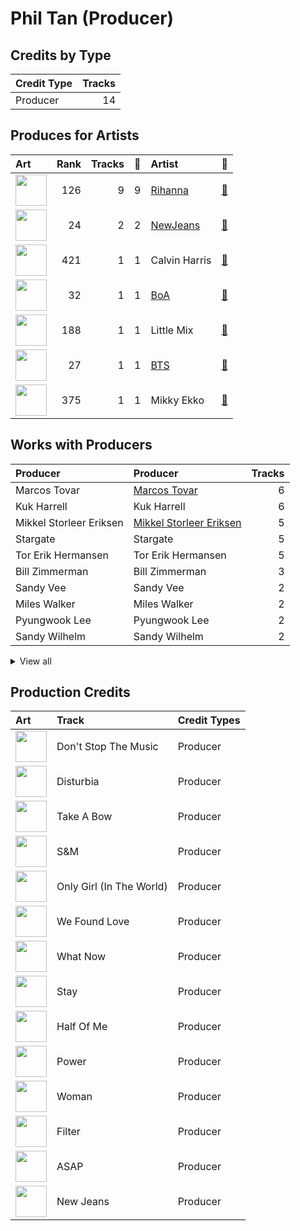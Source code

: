 # Phil Tan (Producer)

## Credits by Type

| Credit Type | Tracks |
|:---|---:|
| Producer | 14 |

## Produces for Artists

| Art | Rank | Tracks | 💚 | Artist | 🔗 |
|:---|---:|---:|---:|:---|:---|
| <img src="https://i.scdn.co/image/ab6761610000e5eb99e4fca7c0b7cb166d915789" alt="" width="50" /> | 126 | 9 | 9 | [Rihanna](../../artists/rihanna/overview.md) | [🔗](https://open.spotify.com/artist/5pKCCKE2ajJHZ9KAiaK11H) |
| <img src="https://i.scdn.co/image/ab6761610000e5eb80668ba2b15094d083780ea9" alt="" width="50" /> | 24 | 2 | 2 | [NewJeans](../../artists/newjeans/overview.md) | [🔗](https://open.spotify.com/artist/6HvZYsbFfjnjFrWF950C9d) |
| <img src="https://i.scdn.co/image/ab6761610000e5eb014a3c1730d960c66396ed63" alt="" width="50" /> | 421 | 1 | 1 | Calvin Harris | [🔗](https://open.spotify.com/artist/7CajNmpbOovFoOoasH2HaY) |
| <img src="https://i.scdn.co/image/ab6761610000e5eb1925e6520e474e569c971b36" alt="" width="50" /> | 32 | 1 | 1 | [BoA](../../artists/boa/overview.md) | [🔗](https://open.spotify.com/artist/4muJrGMndyYWqZtfk8OWy4) |
| <img src="https://i.scdn.co/image/ab6761610000e5eb08cd53940cbf5813ee5fe565" alt="" width="50" /> | 188 | 1 | 1 | Little Mix | [🔗](https://open.spotify.com/artist/3e7awlrlDSwF3iM0WBjGMp) |
| <img src="https://i.scdn.co/image/ab6761610000e5ebd642648235ebf3460d2d1f6a" alt="" width="50" /> | 27 | 1 | 1 | [BTS](../../artists/bts/overview.md) | [🔗](https://open.spotify.com/artist/3Nrfpe0tUJi4K4DXYWgMUX) |
| <img src="https://i.scdn.co/image/ab6761610000e5eb81d954dd35145481964ddd6c" alt="" width="50" /> | 375 | 1 | 1 | Mikky Ekko | [🔗](https://open.spotify.com/artist/1buzCmyYZE4kcdLRudsb8V) |

## Works with Producers

| Producer | Producer | Tracks |
|:---|:---|---:|
| Marcos Tovar | [Marcos Tovar](../marcos_tovar/overview.md) | 6 |
| Kuk Harrell | Kuk Harrell | 6 |
| Mikkel Storleer Eriksen | [Mikkel Storleer Eriksen](../mikkel_storleer_eriksen/overview.md) | 5 |
| Stargate | Stargate | 5 |
| Tor Erik Hermansen | Tor Erik Hermansen | 5 |
| Bill Zimmerman | Bill Zimmerman | 3 |
| Sandy Vee | Sandy Vee | 2 |
| Miles Walker | Miles Walker | 2 |
| Pyungwook Lee | Pyungwook Lee | 2 |
| Sandy Wilhelm | Sandy Wilhelm | 2 |


<details>
<summary>View all</summary>

| Producer | Producer | Tracks |
|:---|:---|---:|
| Bokyeong Wang | Bokyeong Wang | 2 |
| Fine Glindvad Jensen | Fine Glindvad Jensen | 2 |
| Erika de Casier | Erika de Casier | 2 |
| Josh Gudwin | [Josh Gudwin](../josh_gudwin/overview.md) | 2 |
| Daniela Rivera | Daniela Rivera | 2 |
| Gigi | Gigi | 2 |
| Ne-Yo | Ne-Yo | 1 |
| BoA | BoA | 1 |
| 강해린 | 강해린 (Kang, Hae-rin) | 1 |
| Andre Merritt | Andre Merritt | 1 |
| Ivy Adara | Ivy Adara | 1 |
| Veronika Bozeman | Veronika Bozeman | 1 |
| Chris Brown | Chris Brown | 1 |
| Shahid Khan | Shahid Khan | 1 |
| dae Jung | dae Jung | 1 |
| Al Hemberger | Al Hemberger | 1 |
| KAMILLE | KAMILLE | 1 |
| Mike Gaydusek | Mike Gaydusek | 1 |
| Frankie Storm | Frankie Storm | 1 |
| Calvin Harris | Calvin Harris | 1 |
| 250 | 250 | 1 |
| Hilda Stenmalm | Hilda Stenmalm | 1 |
| Justin Parker | Justin Parker | 1 |
| Danielle Marsh | Danielle Marsh | 1 |
| Robopop | Robopop | 1 |
| Crystal Nicole | Crystal Nicole | 1 |
| Parker Ighile | Parker Ighile | 1 |
| EL CAPITXN | EL CAPITXN | 1 |
| Elof Loelv | Elof Loelv | 1 |
| Michael Jackson | [Michael Jackson](../michael_jackson/overview.md) | 1 |
| Robert Allen | Robert Allen | 1 |
| Steve James | Steve James | 1 |
| FRNK | FRNK | 1 |
| 유영진 | [유영진 (Yoo, Young-jin)](../유영진_(yoo,_young-jin)/overview.md) | 1 |
| Nathan Cassells | Nathan Cassells | 1 |
| Ester Dean | Ester Dean | 1 |
| Marlin "Hookman" Bonds | Marlin "Hookman" Bonds | 1 |
| Jon Hume | Jon Hume | 1 |
| Lutra | Lutra | 1 |
| Matt Radosevich | Matt Radosevich | 1 |
| Naughty Boy | Naughty Boy | 1 |
| Maegan Cottone | Maegan Cottone | 1 |
| Frants | Frants | 1 |
| Tom Wiklund | Tom Wiklund | 1 |
| Frankie Scoca | Frankie Scoca | 1 |
| Fallin' Dild | Fallin' Dild | 1 |
| Catharina Stoltenberg | Catharina Stoltenberg | 1 |
| Livvi Franc | Livvi Franc | 1 |
| Brian Kennedy | Brian Kennedy | 1 |
| danke | [danke](../danke/overview.md) | 1 |
| Chris Bishop | Chris Bishop | 1 |
| Pdogg | [Pdogg](../pdogg/overview.md) | 1 |
| Josh Houghkirk | Josh Houghkirk | 1 |
| JHart | JHart | 1 |
| 방시혁 | [방시혁 (Bang, Si-Hyuk)](../방시혁_(bang,_si-hyuk)/overview.md) | 1 |
| Neon Boy | Neon Boy | 1 |
| Makeba | Makeba | 1 |
| ADORA | ADORA | 1 |
| Henriette Motzfeldt | Henriette Motzfeldt | 1 |
| Seu Ran Lee | Seu Ran Lee | 1 |
| 안복진 | 안복진 (Ahn, Bok-Jin) | 1 |
| Emeli Sandé | Emeli Sandé (Sandé, Emeli) | 1 |
| Andrew Vastola | Andrew Vastola | 1 |
| Mikky Ekko | Mikky Ekko | 1 |

</details>


## Production Credits

| Art | Track | Credit Types |
|:---|:---|:---|
| <img src="https://i.scdn.co/image/ab67616d0000b273f9f27162ab1ed45b8d7a7e98" alt="" width="50" /> | Don't Stop The Music | Producer |
| <img src="https://i.scdn.co/image/ab67616d0000b273f9f27162ab1ed45b8d7a7e98" alt="" width="50" /> | Disturbia | Producer |
| <img src="https://i.scdn.co/image/ab67616d0000b273f9f27162ab1ed45b8d7a7e98" alt="" width="50" /> | Take A Bow | Producer |
| <img src="https://i.scdn.co/image/ab67616d0000b273aa16162c83c19d587a3bfa45" alt="" width="50" /> | S&M | Producer |
| <img src="https://i.scdn.co/image/ab67616d0000b273aa16162c83c19d587a3bfa45" alt="" width="50" /> | Only Girl (In The World) | Producer |
| <img src="https://i.scdn.co/image/ab67616d0000b2731c5eacf6965d328c2c795cef" alt="" width="50" /> | We Found Love | Producer |
| <img src="https://i.scdn.co/image/ab67616d0000b2730e6cedee56e37a9a65f2164d" alt="" width="50" /> | What Now | Producer |
| <img src="https://i.scdn.co/image/ab67616d0000b2730e6cedee56e37a9a65f2164d" alt="" width="50" /> | Stay | Producer |
| <img src="https://i.scdn.co/image/ab67616d0000b2730e6cedee56e37a9a65f2164d" alt="" width="50" /> | Half Of Me | Producer |
| <img src="https://i.scdn.co/image/ab67616d0000b2733042c53026e29faf3a21c9f9" alt="" width="50" /> | Power | Producer |
| <img src="https://i.scdn.co/image/ab67616d0000b2738d076165a515afd63688b968" alt="" width="50" /> | Woman | Producer |
| <img src="https://i.scdn.co/image/ab67616d0000b273505190077497c230422f2934" alt="" width="50" /> | Filter | Producer |
| <img src="https://i.scdn.co/image/ab67616d0000b2730744690248ef3ba7b776ea7b" alt="" width="50" /> | ASAP | Producer |
| <img src="https://i.scdn.co/image/ab67616d0000b2730744690248ef3ba7b776ea7b" alt="" width="50" /> | New Jeans | Producer |
